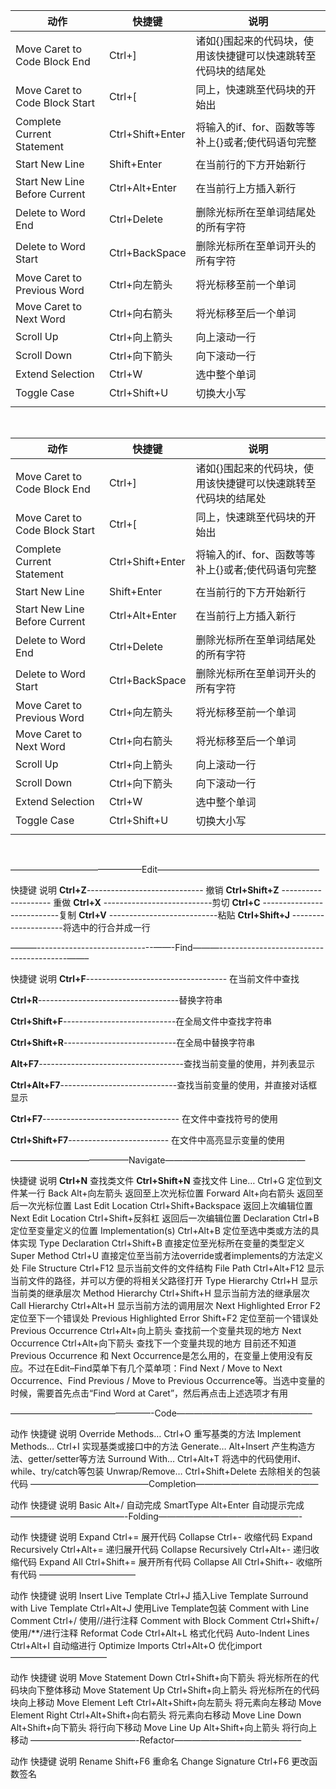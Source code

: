 | 动作                           | 快捷键           | 说明                                                         |
| ------------------------------ | ---------------- | ------------------------------------------------------------ |
| Move Caret to Code Block End   | Ctrl+]           | 诸如{}围起来的代码块，使用该快捷键可以快速跳转至代码块的结尾处 |
| Move Caret to Code Block Start | Ctrl+[           | 同上，快速跳至代码块的开始出                                 |
| Complete Current Statement     | Ctrl+Shift+Enter | 将输入的if、for、函数等等补上{}或者;使代码语句完整           |
| Start New Line                 | Shift+Enter      | 在当前行的下方开始新行                                       |
| Start New Line Before Current  | Ctrl+Alt+Enter   | 在当前行上方插入新行                                         |
| Delete to Word End             | Ctrl+Delete      | 删除光标所在至单词结尾处的所有字符                           |
| Delete to Word Start           | Ctrl+BackSpace   | 删除光标所在至单词开头的所有字符                             |
| Move Caret to Previous Word    | Ctrl+向左箭头    | 将光标移至前一个单词                                         |
| Move Caret to Next Word        | Ctrl+向右箭头    | 将光标移至后一个单词                                         |
| Scroll Up                      | Ctrl+向上箭头    | 向上滚动一行                                                 |
| Scroll Down                    | Ctrl+向下箭头    | 向下滚动一行                                                 |
| Extend Selection               | Ctrl+W           | 选中整个单词                                                 |
| Toggle Case                    | Ctrl+Shift+U     | 切换大小写                                                   |
|                                |                  |                                                              |

​	

| 动作                           | 快捷键           | 说明                                                         |
| ------------------------------ | ---------------- | ------------------------------------------------------------ |
| Move Caret to Code Block End   | Ctrl+]           | 诸如{}围起来的代码块，使用该快捷键可以快速跳转至代码块的结尾处 |
| Move Caret to Code Block Start | Ctrl+[           | 同上，快速跳至代码块的开始出                                 |
| Complete Current Statement     | Ctrl+Shift+Enter | 将输入的if、for、函数等等补上{}或者;使代码语句完整           |
| Start New Line                 | Shift+Enter      | 在当前行的下方开始新行                                       |
| Start New Line Before Current  | Ctrl+Alt+Enter   | 在当前行上方插入新行                                         |
| Delete to Word End             | Ctrl+Delete      | 删除光标所在至单词结尾处的所有字符                           |
| Delete to Word Start           | Ctrl+BackSpace   | 删除光标所在至单词开头的所有字符                             |
| Move Caret to Previous Word    | Ctrl+向左箭头    | 将光标移至前一个单词                                         |
| Move Caret to Next Word        | Ctrl+向右箭头    | 将光标移至后一个单词                                         |
| Scroll Up                      | Ctrl+向上箭头    | 向上滚动一行                                                 |
| Scroll Down                    | Ctrl+向下箭头    | 向下滚动一行                                                 |
| Extend Selection               | Ctrl+W           | 选中整个单词                                                 |
| Toggle Case                    | Ctrl+Shift+U     | 切换大小写                                                   |
|                                |                  |                                                              |

​	



———————————————Edit——————————————————–

快捷键	说明
**Ctrl+Z**-----------------------------	 撤销
**Ctrl+Shift+Z**	-------------------- 重做
**Ctrl+X**	---------------------------剪切
**Ctrl+C**	---------------------------复制
**Ctrl+V**	---------------------------粘贴
**Ctrl+Shift+J**	---------------------将选中的行合并成一行







———-----------------------------——-Find———----------------------------------------——–

快捷键	说明
**Ctrl+F**-----------------------------------	在当前文件中查找

**Ctrl+R**-----------------------------------替换字符串

**Ctrl+Shift+F**----------------------------在全局文件中查找字符串

**Ctrl+Shift+R**----------------------------在全局中替换字符串

**Alt+F7**------------------------------------查找当前变量的使用，并列表显示

**Ctrl+Alt+F7**-----------------------------查找当前变量的使用，并直接对话框显示

**Ctrl+F7**----------------------------------	在文件中查找符号的使用

**Ctrl+Shift+F7**-------------------------	在文件中高亮显示变量的使用


—————————————–Navigate————————————————

快捷键	说明
**Ctrl+N**	查找类文件
**Ctrl+Shift+N**	查找文件
Line…	Ctrl+G	定位到文件某一行
Back	Alt+向左箭头	返回至上次光标位置
Forward	Alt+向右箭头	返回至后一次光标位置
Last Edit Location	Ctrl+Shift+Backspace	返回上次编辑位置
Next Edit Location	Ctrl+Shift+反斜杠	返回后一次编辑位置
Declaration	Ctrl+B	定位至变量定义的位置
Implementation(s)	Ctrl+Alt+B	定位至选中类或方法的具体实现
Type Declaration	Ctrl+Shift+B	直接定位至光标所在变量的类型定义
Super Method	Ctrl+U	直接定位至当前方法override或者implements的方法定义处
File Structure	Ctrl+F12	显示当前文件的文件结构
File Path	Ctrl+Alt+F12	显示当前文件的路径，并可以方便的将相关父路径打开
Type Hierarchy	Ctrl+H	显示当前类的继承层次
Method Hierarchy	Ctrl+Shift+H	显示当前方法的继承层次
Call Hierarchy	Ctrl+Alt+H	显示当前方法的调用层次
Next Highlighted Error	F2	定位至下一个错误处
Previous Highlighted Error	Shift+F2	定位至前一个错误处
Previous Occurrence	Ctrl+Alt+向上箭头	查找前一个变量共现的地方
Next Occurrence	Ctrl+Alt+向下箭头	查找下一个变量共现的地方
目前还不知道Previous Occurrence 和 Next Occurrence是怎么用的，在变量上使用没有反应。不过在Edit–Find菜单下有几个菜单项：Find Next \/ Move to Next Occurrence、Find Previous \/ Move to Previous Occurrence等。当选中变量的时候，需要首先点击“Find Word at Caret”，然后再点击上述选项才有用

————————————————-Code———————————————–

动作	快捷键	说明
Override Methods…	Ctrl+O	重写基类的方法
Implement Methods…	Ctrl+I	实现基类或接口中的方法
Generate…	Alt+Insert	产生构造方法、getter/setter等方法
Surround With…	Ctrl+Alt+T	将选中的代码使用if、while、try/catch等包装
Unwrap/Remove…	Ctrl+Shift+Delete	去除相关的包装代码
—————————————–Completion——————————————

动作	快捷键	说明
Basic	Alt+/	自动完成
SmartType	Alt+Enter	自动提示完成
—————————————-Folding————————————————-

动作	快捷键	说明
Expand	Ctrl+=	展开代码
Collapse	Ctrl+-	收缩代码
Expand Recursively	Ctrl+Alt+=	递归展开代码
Collapse Recursively	Ctrl+Alt+-	递归收缩代码
Expand All	Ctrl+Shift+=	展开所有代码
Collapse All	Ctrl+Shift+-	收缩所有代码
———————————

动作	快捷键	说明
Insert Live Template	Ctrl+J	插入Live Template
Surround with Live Template	Ctrl+Alt+J	使用Live Template包装
Comment with Line Comment	Ctrl+/	使用//进行注释
Comment with Block Comment	Ctrl+Shift+/	使用/**/进行注释
Reformat Code	Ctrl+Alt+L	格式化代码
Auto-Indent Lines	Ctrl+Alt+I	自动缩进行
Optimize Imports	Ctrl+Alt+O	优化import
———————————

动作	快捷键	说明
Move Statement Down	Ctrl+Shift+向下箭头	将光标所在的代码块向下整体移动
Move Statement Up	Ctrl+Shift+向上箭头	将光标所在的代码块向上移动
Move Element Left	Ctrl+Alt+Shift+向左箭头	将元素向左移动
Move Element Right	Ctrl+Alt+Shift+向右箭头	将元素向右移动
Move Line Down	Alt+Shift+向下箭头	将行向下移动
Move Line Up	Alt+Shift+向上箭头	将行向上移动
————————————-Refactor——————————————–

动作	快捷键	说明
Rename	Shift+F6	重命名
Change Signature	Ctrl+F6	更改函数签名


